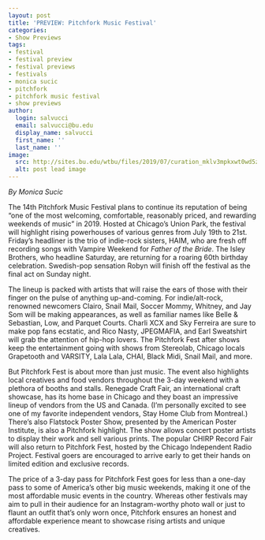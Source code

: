 ```yaml
---
layout: post
title: 'PREVIEW: Pitchfork Music Festival'
categories:
- Show Previews
tags:
- festival
- festival preview
- festival previews
- festivals
- monica sucic
- pitchfork
- pitchfork music festival
- show previews
author:
  login: salvucci
  email: salvucci@bu.edu
  display_name: salvucci
  first_name: ''
  last_name: ''
image:
  src: http://sites.bu.edu/wtbu/files/2019/07/curation_mklv3mpkxwt0wd5zozu2.png
  alt: post lead image
---
```


_By Monica Sucic_

The 14th Pitchfork Music Festival plans to continue its reputation of being “one of the most welcoming, comfortable, reasonably priced, and rewarding weekends of music” in 2019. Hosted at Chicago’s Union Park, the festival will highlight rising powerhouses of various genres from July 19th to 21st. Friday’s headliner is the trio of indie-rock sisters, HAIM, who are fresh off recording songs with Vampire Weekend for _Father of the Bride_. The Isley Brothers, who headline Saturday, are returning for a roaring 60th birthday celebration. Swedish-pop sensation Robyn will finish off the festival as the final act on Sunday night. 

The lineup is packed with artists that will raise the ears of those with their finger on the pulse of anything up-and-coming. For indie/alt-rock, renowned newcomers Clairo, Snail Mail, Soccer Mommy, Whitney, and Jay Som will be making appearances, as well as familiar names like Belle & Sebastian, Low, and Parquet Courts. Charli XCX and Sky Ferreira are sure to make pop fans ecstatic, and Rico Nasty, JPEGMAFIA, and Earl Sweatshirt will grab the attention of hip-hop lovers. The Pitchfork Fest after shows keep the entertainment going with shows from Stereolab, Chicago locals Grapetooth and VARSITY, Lala Lala, CHAI, Black Midi, Snail Mail, and more. 

But Pitchfork Fest is about more than just music. The event also highlights local creatives and food vendors throughout the 3-day weekend with a plethora of booths and stalls. Renegade Craft Fair, an international craft showcase, has its home base in Chicago and they boast an impressive lineup of vendors from the US and Canada. (I’m personally excited to see one of my favorite independent vendors, Stay Home Club from Montreal.) There’s also Flatstock Poster Show, presented by the American Poster Institute, is also a Pitchfork highlight. The show allows concert poster artists to display their work and sell various prints. The popular CHIRP Record Fair will also return to Pitchfork Fest, hosted by the Chicago Independent Radio Project. Festival goers are encouraged to arrive early to get their hands on limited edition and exclusive records.

The price of a 3-day pass for Pitchfork Fest goes for less than a one-day pass to some of America’s other big music weekends, making it one of the most affordable music events in the country. Whereas other festivals may aim to pull in their audience for an Instagram-worthy photo wall or just to flaunt an outfit that’s only worn once, Pitchfork ensures an honest and affordable experience meant to showcase rising artists and unique creatives.